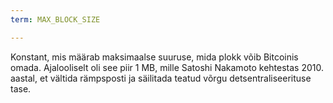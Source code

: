 ```yaml
---
term: MAX_BLOCK_SIZE

---
```

Konstant, mis määrab maksimaalse suuruse, mida plokk võib Bitcoinis omada. Ajalooliselt oli see piir 1 MB, mille Satoshi Nakamoto kehtestas 2010. aastal, et vältida rämpsposti ja säilitada teatud võrgu detsentraliseerituse tase.